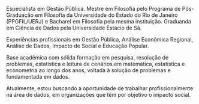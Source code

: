 Especialista em Gestão Pública. Mestre em Filosofia pelo Programa de Pós-Graduação em Filosofia da Universidade do Estado do Rio de Janeiro (PPGFIL/UERJ) e Bacharel em Filosofia pela mesma instituição. Graduanda em Ciência de Dados pela Universidade Estácio de Sá. 

Experiências profissionais em Gestão Pública, Análise Econômica Regional, Análise de Dados, Impacto de Social e Educação Popular. 

Base acadêmica com sólida formação em pesquisa, resolução de problemas, estatística e leitura de cenários.em matemática, estatística e econometria ao longo dos anos, voltada à solução de problemas e fundamentada em dados.

Atualmente, estou buscando a oportunidade de trabalhar profissionalmente na área de dados, em organizações que têm por objetivo o impacto social.  



